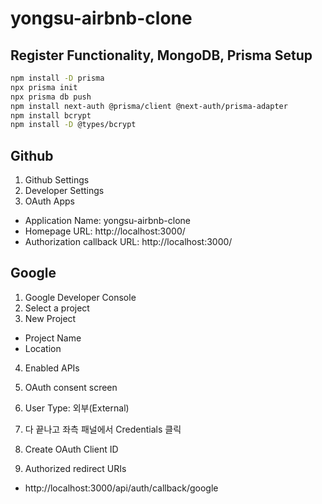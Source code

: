 # yongsu-airbnb-clone

## Register Functionality, MongoDB, Prisma Setup

```bash
npm install -D prisma
npx prisma init
npx prisma db push
npm install next-auth @prisma/client @next-auth/prisma-adapter
npm install bcrypt
npm install -D @types/bcrypt
```

## Github

1. Github Settings
2. Developer Settings
3. OAuth Apps

- Application Name: yongsu-airbnb-clone
- Homepage URL: http://localhost:3000/
- Authorization callback URL: http://localhost:3000/

## Google

1. Google Developer Console
2. Select a project
3. New Project

- Project Name
- Location

4. Enabled APIs
5. OAuth consent screen
6. User Type: 외부(External)

7. 다 끝나고 좌측 패널에서 Credentials 클릭
8. Create OAuth Client ID
9. Authorized redirect URIs

- http://localhost:3000/api/auth/callback/google
